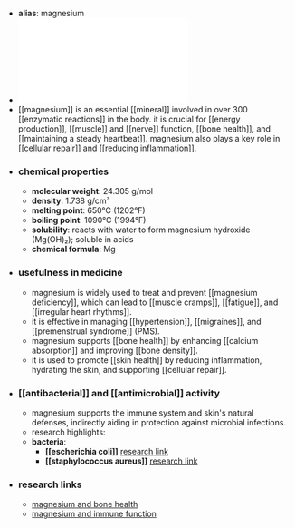 - **alias**: magnesium
- ![Magnesium.pdf](../assets/Magnesium_1719303309556_0.pdf)
- [[magnesium]] is an essential [[mineral]] involved in over 300 [[enzymatic reactions]] in the body. it is crucial for [[energy production]], [[muscle]] and [[nerve]] function, [[bone health]], and [[maintaining a steady heartbeat]]. magnesium also plays a key role in [[cellular repair]] and [[reducing inflammation]].
- ### chemical properties
	- **molecular weight**: 24.305 g/mol
	- **density**: 1.738 g/cm³
	- **melting point**: 650°C (1202°F)
	- **boiling point**: 1090°C (1994°F)
	- **solubility**: reacts with water to form magnesium hydroxide (Mg(OH)₂); soluble in acids
	- **chemical formula**: Mg
- ### usefulness in medicine
	- magnesium is widely used to treat and prevent [[magnesium deficiency]], which can lead to [[muscle cramps]], [[fatigue]], and [[irregular heart rhythms]].
	- it is effective in managing [[hypertension]], [[migraines]], and [[premenstrual syndrome]] (PMS).
	- magnesium supports [[bone health]] by enhancing [[calcium absorption]] and improving [[bone density]].
	- it is used to promote [[skin health]] by reducing inflammation, hydrating the skin, and supporting [[cellular repair]].
- ### [[antibacterial]] and [[antimicrobial]] activity
	- magnesium supports the immune system and skin's natural defenses, indirectly aiding in protection against microbial infections.
	- research highlights:
	- **bacteria**:
		- **[[escherichia coli]]** [research link](https://scholar.google.com/scholar?q=Escherichia+coli+magnesium)
		- **[[staphylococcus aureus]]** [research link](https://scholar.google.com/scholar?q=Staphylococcus+aureus+magnesium)
- ### research links
	- [magnesium and bone health](https://scholar.google.com/scholar?q=magnesium+bone+health)
	- [magnesium and immune function](https://scholar.google.com/scholar?q=magnesium+immune+function)